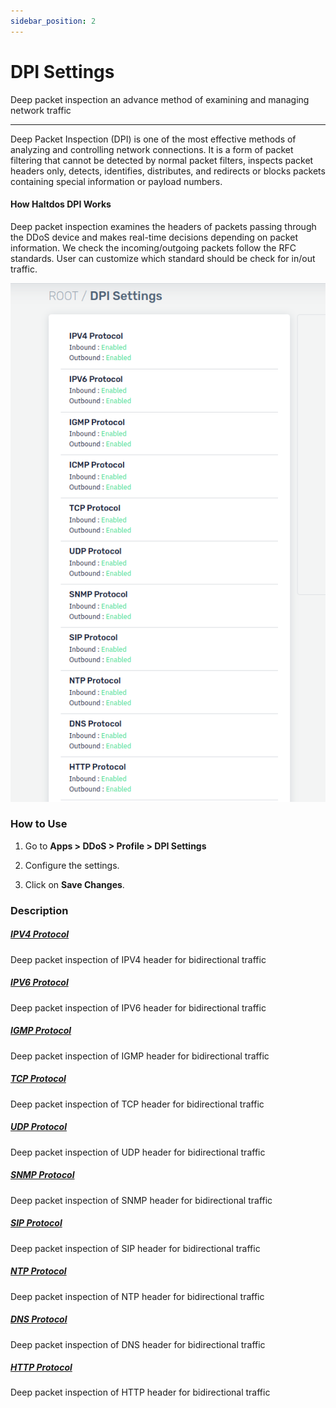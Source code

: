 ```yaml
---
sidebar_position: 2
---
```


# DPI Settings

Deep packet inspection an advance method of examining and managing network traffic

---

Deep Packet Inspection (DPI) is one of the most effective methods of analyzing and controlling network connections. It is a form of packet filtering that cannot be detected by normal packet filters, inspects packet headers only, detects, identifies, distributes, and redirects or blocks packets containing special information or payload numbers.

#### How Haltdos DPI Works

Deep packet inspection examines the headers of packets passing through the DDoS device and makes real-time decisions depending on packet information. We check the incoming/outgoing packets follow the RFC standards. User can customize which standard should be check for in/out traffic.

![dpi_settings](/img/ddos/v7/docs/dpisetting.png)


### How to Use

1. Go to **Apps > DDoS > Profile > DPI Settings**

2. Configure the settings.

3. Click on **Save Changes**.

### Description

##### [**IPV4 Protocol**](/v7/enterprise/ddos/profile/dpi_settings/ipv4-protocol)

Deep packet inspection of IPV4 header for bidirectional traffic

##### [**IPV6 Protocol**](/v7/enterprise/ddos/profile/dpi_settings/ipv6-protocol)

Deep packet inspection of IPV6 header for bidirectional traffic

##### [**IGMP Protocol**](/v7/enterprise/ddos/profile/dpi_settings/igmp-protocol)

Deep packet inspection of IGMP header for bidirectional traffic

##### [**TCP Protocol**](/v7/enterprise/ddos/profile/dpi_settings/tcp-protocol)

Deep packet inspection of TCP header for bidirectional traffic

##### [**UDP Protocol**](/v7/enterprise/ddos/profile/dpi_settings/udp-protocol)

Deep packet inspection of UDP header for bidirectional traffic

##### [**SNMP Protocol**](/v7/enterprise/ddos/profile/dpi_settings/snmp-protocol)

Deep packet inspection of SNMP header for bidirectional traffic

##### [**SIP Protocol**](/v7/enterprise/ddos/profile/dpi_settings/sip-protocol)

Deep packet inspection of SIP header for bidirectional traffic

##### [**NTP Protocol**](/v7/enterprise/ddos/profile/dpi_settings/ntp-protocol)

Deep packet inspection of NTP header for bidirectional traffic

##### [**DNS Protocol**](/v7/enterprise/ddos/profile/dpi_settings/dns)

Deep packet inspection of DNS header for bidirectional traffic

##### [**HTTP Protocol**](/v7/enterprise/ddos/profile/dpi_settings/http)

Deep packet inspection of HTTP header for bidirectional traffic


